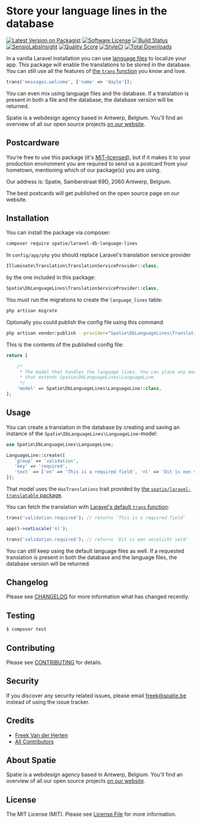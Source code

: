 # Store your language lines in the database

[![Latest Version on Packagist](https://img.shields.io/packagist/v/spatie/laravel-db-language-lines.svg?style=flat-square)](https://packagist.org/packages/spatie/laravel-db-language-lines)
[![Software License](https://img.shields.io/badge/license-MIT-brightgreen.svg?style=flat-square)](LICENSE.md)
[![Build Status](https://img.shields.io/travis/spatie/laravel-db-language-lines/master.svg?style=flat-square)](https://travis-ci.org/spatie/laravel-db-language-lines)
[![SensioLabsInsight](https://img.shields.io/sensiolabs/i/5215e908-470a-4351-b39f-7149e8f85b6d.svg?style=flat-square)](https://insight.sensiolabs.com/projects/5215e908-470a-4351-b39f-7149e8f85b6d)
[![Quality Score](https://img.shields.io/scrutinizer/g/spatie/laravel-db-language-lines.svg?style=flat-square)](https://scrutinizer-ci.com/g/spatie/laravel-db-language-lines)
[![StyleCI](https://styleci.io/repos/70038687/shield?branch=master)](https://styleci.io/repos/70038687)
[![Total Downloads](https://img.shields.io/packagist/dt/spatie/laravel-db-language-lines.svg?style=flat-square)](https://packagist.org/packages/spatie/laravel-db-language-lines)

In a vanilla Laravel installation you can use [language files](https://laravel.com/docs/5.3/localization) to localize your app. This package will enable the translations to be stored in the database. You can still use all the features of [the `trans` function](https://laravel.com/docs/5.3/localization#retrieving-language-lines) you know and love.

```php
trans('messages.welcome', ['name' => 'dayle']);
``` 

You can even mix using language files and the database. If a translation is present in both a file and the database, the database version will be returned.

Spatie is a webdesign agency based in Antwerp, Belgium. You'll find an overview of all our open source projects [on our website](https://spatie.be/opensource).

## Postcardware

You're free to use this package (it's [MIT-licensed](LICENSE.md)), but if it makes it to your production environment you are required to send us a postcard from your hometown, mentioning which of our package(s) you are using.

Our address is: Spatie, Samberstraat 69D, 2060 Antwerp, Belgium.

The best postcards will get published on the open source page on our website.

## Installation

You can install the package via composer:

``` bash
composer require spatie/laravel-db-language-lines
```

In `config/app/php` you should replace Laravel's translation service provider

```php
Illuminate\Translation\TranslationServiceProvider::class,
``` 

by the one included in this package:

```php
Spatie\DbLanguageLines\TranslationServiceProvider::class,
```

You must run the migrations to create the `language_lines` table:

```bash
php artisan migrate
```

Optionally you could publish the config file using this command.

```bash
php artisan vendor:publish --provider="Spatie\DbLanguageLines\TranslationServiceProvide" --tag="config"
```

This is the contents of the published config file:

```php
return [

    /*
     * The model that handles the language lines. You can place any model here
     * that extends Spatie\DbLanguageLines\LanguageLine.
     */
    'model' => Spatie\DbLanguageLines\LanguageLine::class,
];
```

## Usage

You can create a translation in the database by creating and saving an instance of the `Spatie\DbLanguageLines\LanguageLine`-model:

```php
use Spatie\DbLanguageLines\LanguageLine;

LanguageLine::create([
   'group' => 'validation',
   'key' => 'required',
   'text' => ['en' => 'This is a required field', 'nl' => 'Dit is een verplicht veld'],
]);
```

That model uses the `HasTranslations` trait provided by [the `spatie/laravel-translatable` package](https://github.com/spatie/laravel-translatable).

You can fetch the translation with [Laravel's default `trans` function](https://laravel.com/docs/5.3/localization#retrieving-language-lines):

```php
trans('validation.required'); // returns 'This is a required field'

app()->setLocale('nl');

trans('validation.required'); // returns 'Dit is een verplicht veld'
```

You can still keep using the default language files as well. If a requested translation is present in both the database and the language files, the database version will be returned.

## Changelog

Please see [CHANGELOG](CHANGELOG.md) for more information what has changed recently.

## Testing

``` bash
$ composer test
```

## Contributing

Please see [CONTRIBUTING](CONTRIBUTING.md) for details.

## Security

If you discover any security related issues, please email freek@spatie.be instead of using the issue tracker.

## Credits

- [Freek Van der Herten](https://github.com/freekmurze)
- [All Contributors](../../contributors)

## About Spatie
Spatie is a webdesign agency based in Antwerp, Belgium. You'll find an overview of all our open source projects [on our website](https://spatie.be/opensource).

## License

The MIT License (MIT). Please see [License File](LICENSE.md) for more information.
